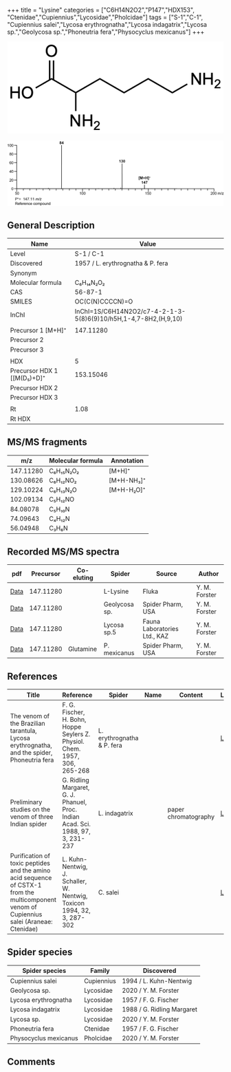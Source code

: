 +++
title = "Lysine"
categories = ["C6H14N2O2","P147","HDX153",
"Ctenidae","Cupiennius","Lycosidae","Pholcidae"]
tags = ["S-1","C-1",
"Cupiennius salei","Lycosa erythrognatha","Lycosa indagatrix","Lycosa sp.","Geolycosa sp.","Phoneutria fera","Physocyclus mexicanus"]
+++

![](/img/Lysine.png)

![](/img_MSMS/147_Lysine.png)

## General Description

| Name                      | Value                             |
|---------------------------|-----------------------------------|
| Level                     | S-1 / C-1                                 |
| Discovered                | 1957 / L. erythrognatha & P. fera |
| Synonym                   |                                   |
| Molecular formula         | C₆H₁₄N₂O₂                         |
| CAS                       | 56-87-1                           |
| SMILES | OC(C(N)CCCCN)=O  |
| InChI  | InChI=1S/C6H14N2O2/c7-4-2-1-3-5(8)6(9)10/h5H,1-4,7-8H2,(H,9,10)  |
|                           |                                   |
| Precursor 1 [M+H]⁺        | 147.11280                         |
| Precursor 2               |                                   |
| Precursor 3               |                                   |
|                           |                                   |
| HDX                       | 5                                 |
| Precursor HDX 1 [[M(D₅)+D]⁺ | 153.15046                         |
| Precursor HDX 2           |                                   |
| Precursor HDX 3           |                                   |
|                           |                                   |
| Rt                        | 1.08                              |
| Rt HDX                    |                                   |

## MS/MS fragments

| m/z       | Molecular formula | Annotation       |
|-----------|-------------------|------------------|
| 147.11280 | C₆H₁₅N₂O₂         | [M+H]⁺           |
| 130.08626 | C₆H₁₂NO₂          | [M+H-NH₃]⁺       |
| 129.10224 | C₆H₁₃N₂O          | [M+H-H₂O]⁺       |
| 102.09134 | C₅H₁₂NO           |                  |
| 84.08078  | C₅H₁₀N            |                  |
| 74.09643  | C₄H₁₂N            |                  |
| 56.04948  | C₃H₆N             |                  |

## Recorded MS/MS spectra

| pdf                              | Precursor | Co-eluting | Spider   | Source | Author        |
|----------------------------------|-----------|------------|----------|--------|---------------|
| [Data](/pdf/147_Lysine_1-08.pdf) | 147.11280 |            | L-Lysine | Fluka  | Y. M. Forster |
| [Data](/pdf/Geolycosa-sp/147_Lysine_Ge-sp.pdf) | 147.11280 |           | Geolycosa sp. | Spider Pharm, USA| Y. M. Forster |
| [Data](/pdf/Lycosa-sp5/147_Lysine_Ly-sp5.pdf) | 147.11280 |           | Lycosa sp.5 | Fauna Laboratories Ltd., KAZ | Y. M. Forster |
| [Data](/pdf/P-mexicanus/147_Lysine_Glutamine_Pm.pdf) | 147.11280 | Glutamine          | P. mexicanus | Spider Pharm, USA | Y. M. Forster |

## References

| Title                                                                                                                                      | Reference                                                                        | Spider                     | Name | Content              | Link                                                             |
|--------------------------------------------------------------------------------------------------------------------------------------------|----------------------------------------------------------------------------------|----------------------------|------|----------------------|------------------------------------------------------------------|
| The venom of the Brazilian tarantula, Lycosa erythrognatha, and the spider, Phoneutria fera                                                | F. G. Fischer, H. Bohn, Hoppe Seylers Z. Physiol. Chem. 1957, 306, 265-268       | L. erythrognatha & P. fera |      |                      | [Link](https://onlinelibrary.wiley.com/doi/abs/10.1002/jlac.19576030124) |
| Preliminary studies on the venom of three Indian spider                                                                                    | G. Ridling Margaret, G. J. Phanuel, Proc. Indian Acad. Sci. 1988, 97, 3, 231-237 | L. indagatrix              |      | paper chromatography | [Link](https://www.ias.ac.in/article/fulltext/anml/097/03/0231-0237)     |
| Purification of toxic peptides and the amino acid sequence of CSTX-1 from the multicomponent venom of Cupiennius salei (Araneae: Ctenidae) | L. Kuhn-Nentwig, J. Schaller, W. Nentwig, Toxicon 1994, 32, 3, 287-302           | C. salei                   |      |                      | [Link](https://doi.org/10.1016/0041-0101(94)90082-5)                     |

## Spider species

| Spider species       | Family     | Discovered                 |
|----------------------|------------|----------------------------|
| Cupiennius salei     | Cupiennius | 1994 / L. Kuhn-Nentwig     |
| Geolycosa sp. | Lycosidae | 2020 / Y. M. Forster |
| Lycosa erythrognatha | Lycosidae  | 1957 / F. G. Fischer       |
| Lycosa indagatrix    | Lycosidae  | 1988 / G. Ridling Margaret |
| Lycosa sp. | Lycosidae | 2020 / Y. M. Forster |
| Phoneutria fera      | Ctenidae   | 1957 / F. G. Fischer       |
| Physocyclus mexicanus | Pholcidae | 2020 / Y. M. Forster |

## Comments